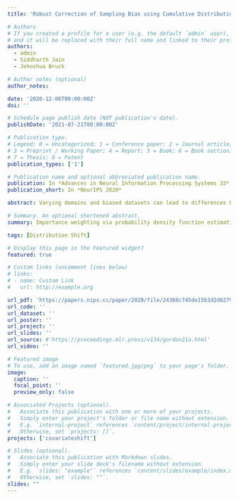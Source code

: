 ```yaml
---
title: 'Robust Correction of Sampling Bias using Cumulative Distribution Functions'

# Authors
# If you created a profile for a user (e.g. the default `admin` user), write the username (folder name) here
# and it will be replaced with their full name and linked to their profile.
authors:
  - admin
  - Siddharth Jain
  - Jehoshua Bruck

# Author notes (optional)
author_notes:

date: '2020-12-06T00:00:00Z'
doi: ''

# Schedule page publish date (NOT publication's date).
publishDate: '2021-07-21T00:00:00Z'

# Publication type.
# Legend: 0 = Uncategorized; 1 = Conference paper; 2 = Journal article;
# 3 = Preprint / Working Paper; 4 = Report; 5 = Book; 6 = Book section;
# 7 = Thesis; 8 = Patent
publication_types: ['1']

# Publication name and optional abbreviated publication name.
publication: In *Advances in Neural Information Processing Systems 33*
publication_short: In *NeurIPS 2020*

abstract: Varying domains and biased datasets can lead to differences between the training and the target distributions, known as covariate shift. Current approaches for alleviating this often rely on estimating the ratio of training and target probability density functions. These techniques require parameter tuning and can be unstable across different datasets. We present a new method for handling covariate shift using the empirical cumulative distribution function estimates of the target distribution by a rigorous generalization of a recent idea proposed by Vapnik and Izmailov. Further, we show experimentally that our method is more robust in its predictions, is not reliant on parameter tuning and shows similar classification performance compared to the current state-of-the-art techniques on synthetic and real datasets.

# Summary. An optional shortened abstract.
summary: Importance weighting via probability density function estimation is unstable and requires parameter tuning. We demonstrate that reweighting according to cumulative distirbution functions is stable without parameter tuning.

tags: [Distribution Shift]

# Display this page in the Featured widget?
featured: true

# Custom links (uncomment lines below)
# links:
# - name: Custom Link
#   url: http://example.org

url_pdf: 'https://papers.nips.cc/paper/2020/file/24368c745de15b3d2d6279667debcba3-Paper.pdf'
url_code: ''
url_dataset: ''
url_poster: ''
url_project: ''
url_slides: ''
url_source: #'https://proceedings.mlr.press/v134/gordon21a.html'
url_video: ''

# Featured image
# To use, add an image named `featured.jpg/png` to your page's folder.
image:
  caption: ''
  focal_point: ''
  preview_only: false

# Associated Projects (optional).
#   Associate this publication with one or more of your projects.
#   Simply enter your project's folder or file name without extension.
#   E.g. `internal-project` references `content/project/internal-project/index.md`.
#   Otherwise, set `projects: []`.
projects: ['covariateshift']

# Slides (optional).
#   Associate this publication with Markdown slides.
#   Simply enter your slide deck's filename without extension.
#   E.g. `slides: "example"` references `content/slides/example/index.md`.
#   Otherwise, set `slides: ""`.
slides: ""
---
```

